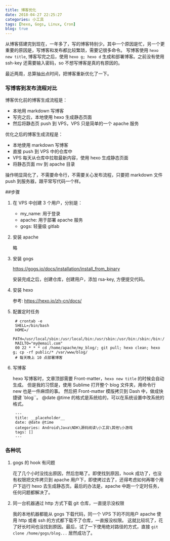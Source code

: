 ```yaml
---
title: 博客优化
date: 2018-04-27 22:25:27
categories: 小工具
tags: [hexo, Gogs, Linux, Cron]
blog: true
---
```




从博客搭建完到现在，一年多了，写的博客特别少。其中一个原因是忙，另一个更重要的原因是，写博客和发布都比较繁琐，需要记很多命令。
写博客使用 `hexo new title`, 博客写完之后，使用 `hexo g; hexo d` 生成和部署博客。之前没有使用 ssh-key 还需要输入密码，so 不想写博客是真的有原因的。

最近两周，总算抽出点时间，把博客重新优化了一下。

<!-- more -->

### 写博客到发布流程对比

博客优化前的博客生成流程是：

- 本地用 markdown 写博客
- 写完之后，本地使用 hexo 生成静态页面
- 然后将静态页 push 到 VPS，VPS 只是简单的一个 apache 服务

优化之后的博客生成流程是：

- 本地使用 markdown 写博客
- 直接 push 到 VPS 中的仓库中
- VPS 每天从仓库中拉取最新内容，使用 hexo 生成静态页面
- 将静态页面 mv 到 apache 目录

操作明显简化了，不需要命令行，不需要关心发布流程，只要把 markdown 文件 push 到服务器，跟平常写代码一个样。

##步骤

1. 在 VPS 中创建 3 个用户，分别是：

    - my_name: 用于登录
    - apache: 用于部署 apache 服务
    - gogs:  轻量级 gitlab

2. 安装 apache

    略

3. 安装 gogs

    https://gogs.io/docs/installation/install_from_binary

    安装完成之后，创建仓库，创建用户，添加 rsa-key, 方便提交代码。

4. 安装 hexo

    参考: https://hexo.io/zh-cn/docs/

5. 配置定时任务

        # crontab -e
        SHELL=/bin/bash
        HOME=/
        PATH=/usr/local/sbin:/usr/local/bin:/usr/sbin:/usr/bin:/sbin:/bin:/usr/games:/usr/local/games
        MAILTO="my@email.com"
        00 22 * * * cd /home/apache/my_blog/; git pull; hexo clean; hexo g; cp -rf public/* /var/www/blog/
        # 每天晚上 10 点部署博客

6. 写博客

    hexo 写博客时，文章顶部需要 Front-matter，`hexo new title` 的时候会自动生成。
    但是我的习惯是，使用 Sublime 打开整个 blog 文件夹，用命令行 new 也是一件麻烦的事。
    然后把 Front-matter 模版拷贝到 Dash 中，做成快捷键 `blog\``。
    @date @time 的格式是系统给的，可以在系统设置中改系统的格式。

        ---
        title: __placeholder__
        date: @date @time
        categories: Android\Java\NDK\源码阅读\小工具\其他\小游戏
        tags: []
        ---

### 各种坑

1. gogs 的 hook 有问题

    花了几个小时没找出原因，然后忽略了。即使找到原因，hook 成功了，也没有权限把文件拷贝到 apache 用户下，即使拷过去了，还得考虑如何再哪个用户下运行 hexo 去生成静态页。最后的办法是，apache 中跑一个定时任务，任何问题都解决了。

2. 同一台机器通过 http 方式下载 git 仓库，一直提示没权限

    我的本地机器都能从 gogs 下载代码，同一个 VPS 下的不同用户 apache 使用 http 或者 ssh 的方式都下载不了仓库，一直报没权限。
    这就比较坑了，花了好长时间也没找到原因。最后，试了一下使用绝对路径的方式，直接 `git clone /home/gogs/blog...` 居然成功了。


